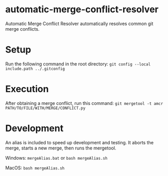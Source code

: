 # automatic-merge-conflict-resolver
Automatic Merge Conflict Resolver automatically resolves common git merge conflicts.

# Setup
Run the following command in the root directory:
```git config --local include.path ../.gitconfig```

# Execution
After obtaining a merge conflict, run this command:
```git mergetool -t amcr PATH/TO/FILE/WITH/MERGE/CONFLICT.py```

# Development
An alias is included to speed up development and testing. It aborts the merge, starts a new merge, then runs the mergetool.

Windows: ```mergeAlias.bat``` or ```bash mergeAlias.sh```

MacOS: ```bash mergeAlias.sh```
